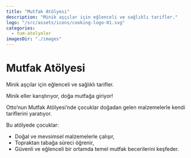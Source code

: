 ```yaml
---
title: "Mutfak Atölyesi"
description: "Minik aşçılar için eğlenceli ve sağlıklı tarifler."
logo: "/src/assets/icons/cooking-logo-01.svg"
categories:
  - tum-atolyoler
imagesDir: "./images"
---
```


# Mutfak Atölyesi

Minik aşçılar için eğlenceli ve sağlıklı tarifler.

Minik eller karıştırıyor, doğa mutfağa giriyor!

Otto’nun Mutfak Atölyesi’nde çocuklar doğadan gelen malzemelerle kendi tariflerini yaratıyor.

Bu atölyede çocuklar:

- Doğal ve mevsimsel malzemelerle çalışır,
- Topraktan tabağa süreci öğrenir,
- Güvenli ve eğlenceli bir ortamda temel mutfak becerilerini keşfeder.
